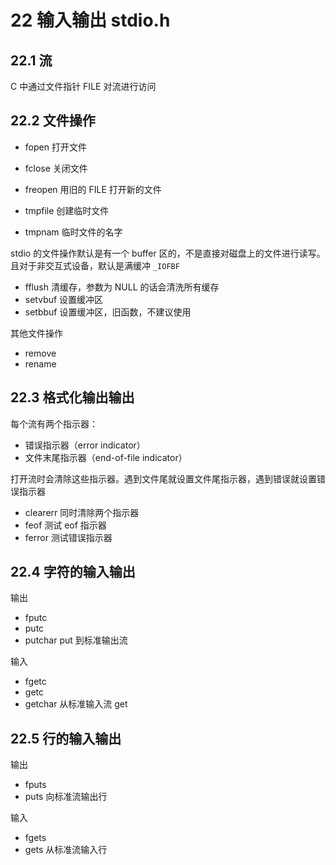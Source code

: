 # 22 输入输出 stdio.h

## 22.1 流

C 中通过文件指针 FILE 对流进行访问

## 22.2 文件操作

- fopen 打开文件
- fclose 关闭文件
- freopen 用旧的 FILE 打开新的文件

- tmpfile 创建临时文件
- tmpnam 临时文件的名字

stdio 的文件操作默认是有一个 buffer 区的，不是直接对磁盘上的文件进行读写。且对于非交互式设备，默认是满缓冲 `_IOFBF`

- fflush 清缓存，参数为 NULL 的话会清洗所有缓存
- setvbuf 设置缓冲区
- setbbuf 设置缓冲区，旧函数，不建议使用

其他文件操作

- remove
- rename

## 22.3 格式化输出输出

每个流有两个指示器：

- 错误指示器（error indicator）
- 文件末尾指示器（end-of-file indicator）

打开流时会清除这些指示器。遇到文件尾就设置文件尾指示器，遇到错误就设置错误指示器

- clearerr 同时清除两个指示器
- feof 测试 eof 指示器
- ferror 测试错误指示器

## 22.4 字符的输入输出

输出

- fputc
- putc
- putchar put 到标准输出流

输入

- fgetc
- getc
- getchar 从标准输入流 get

## 22.5 行的输入输出

输出

- fputs
- puts 向标准流输出行

输入

- fgets
- gets 从标准流输入行

